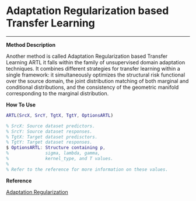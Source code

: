 # Adaptation Regularization based Transfer Learning
<hr>


**Method Description**

Another method is called Adaptation Regularization based Transfer Learning ARTL it falls within the family of unsupervised domain adaptation techniques. It combines different strategies for transfer learning within a single framework: it simultaneously optimizes the structural risk functional over the source domain, the joint distribution matching of both marginal and conditional distributions, and the consistency of the geometric manifold corresponding to the marginal distribution.

**How To Use**

```Matlab
ARTL(SrcX, SrcY, TgtX, TgtY, OptionsARTL)

% SrcX: Source dataset predictors.
% SrcY: Source dataset responses.
% TgtX: Target dataset predisctors.
% TgtY: Target dataset responses.
$ OptionsARTL: Structure containing p, 
% 			   sigma, lambda, gamma, 
%              kernel_type, and T values. 
%
% Refer to the reference for more information on these values.
```

**Reference**

[Adaptation Regularization]()
